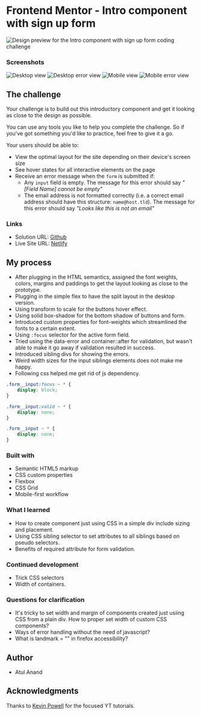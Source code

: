 # Frontend Mentor - Intro component with sign up form

![Design preview for the Intro component with sign up form coding challenge](./design/desktop-preview.jpg)

### Screenshots

![Desktop view](./images/desktop.jpg)
![Desktop error view](./images/desktop-error.jpg)
![Mobile view](./images/mobile.jpg)
![Mobile error view](./images/mobile-error.jpg)

## The challenge

Your challenge is to build out this introductory component and get it looking as close to the design as possible.

You can use any tools you like to help you complete the challenge. So if you've got something you'd like to practice, feel free to give it a go.

Your users should be able to:

- View the optimal layout for the site depending on their device's screen size
- See hover states for all interactive elements on the page
- Receive an error message when the `form` is submitted if:
  - Any `input` field is empty. The message for this error should say *"[Field Name] cannot be empty"*
  - The email address is not formatted correctly (i.e. a correct email address should have this structure: `name@host.tld`). The message for this error should say *"Looks like this is not an email"*

### Links

- Solution URL: [Github](https://github.com/atulanand206/fem-signup-intro)
- Live Site URL: [Netlify](https://fem-signup-intro.netlify.app/)

## My process

- After plugging in the HTML semantics, assigned the font weights, colors, margins and paddings to get the layout looking as close to the prototype.
- Plugging in the simple flex to have the split layout in the desktop version.
- Using transform to scale for the buttons hover effect.
- Using solid box-shadow for the bottom shadow of buttons and form.
- Introduced custom properties for font-weights which streamlined the fonts to a certain extent.
- Using `:focus` selector for the active form field.
- Tried using the data-error and container::after for validation, but wasn't able to make it go away if validation resulted in success.
- Introduced sibling divs for showing the errors.
- Weird width sizes for the input siblings elements does not make me happy.
- Following css helped me get rid of js dependency.
```css
.form__input:focus ~ * {
	display: block;
}

.form__input:valid ~ * {
	display: none;
}

.form__input ~ * {
	display: none;
}
```

### Built with

- Semantic HTML5 markup
- CSS custom properties
- Flexbox
- CSS Grid
- Mobile-first workflow

### What I learned

- How to create component just using CSS in a simple div include sizing and placement.
- Using CSS sibling selector to set attributes to all siblings based on pseudo selectors.
- Benefits of required attribute for form validation.

### Continued development

- Trick CSS selectors
- Width of containers.

### Questions for clarification

- It's tricky to set width and margin of components created just usiing CSS from a plain div. How to proper set width of custom CSS components?
- Ways of error handling without the need of javascript?
- What is landmark = "" in firefox accessibility?

## Author

- Atul Anand

## Acknowledgments

Thanks to [Kevin Powell](https://www.youtube.com/channel/UCJZv4d5rbIKd4QHMPkcABCw) for the focused YT tutorials.
